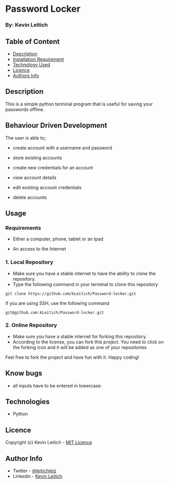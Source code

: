 # Password Locker


### By: Kevin Leitich

## Table of Content

- [Description](#description)
- [Installation Requirement](#usage)
- [Technology Used](#technologies)
- [Licence](#licence)
- [Authors Info](#author-info)

## Description

This is a simple python terminal program that is useful for saving your passwords offline.

## Behaviour Driven Development

The user is able to;
- create account with a username and password

- store existing accounts

- create new credentials for an account

- view account details

- edit existing account credentials

- delete accounts



## Usage

### Requirements

- Either a computer, phone, tablet or an Ipad

- An access to the Internet

### 1. Local Repository

- Make sure you have a stable internet to have the ability to clone the repository.
- Type the following command in your terminal to clone this repository

```
git clone https://github.com/kLeitich/Password-locker.git
```

If you are using SSH, use the following command

```
git@github.com:kLeitich/Password-locker.git
```

### 2. Online Repository

- Make sure you have a stable internet for forking this repository.
- According to the license, you can fork this project. You need to click on the forking icon and it will be added as one of your repositories

Feel free to fork the project and have fun with it. Happy coding!


## Know bugs
- all inputs have to be entered in lowercase.

## Technologies

- Python

## Licence

Copyright (c) Kevin Leitich - [MIT Licence](LICENSE)

## Author Info

- Twitter - [@leitichleiz](https://twitter.com/leitichleiz)
- Linkedin - [Kevin Leitich](https://www.linkedin.com/in/kevin-leitich-36a81974/)

